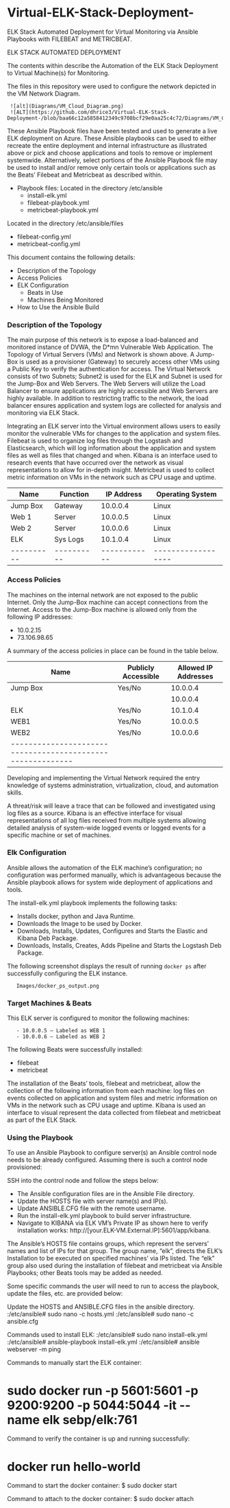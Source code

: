 # Virtual-ELK-Stack-Deployment-
ELK Stack Automated Deployment for Virtual Monitoring via Ansible Playbooks with FILEBEAT and METRICBEAT. 

ELK STACK AUTOMATED DEPLOYMENT

The contents within describe the Automation of the ELK Stack Deployment to Virtual Machine(s) for Monitoring.

The files in this repository were used to configure the network depicted in the VM Network Diagram.

     ![alt](Diagrams/VM_Cloud_Diagram.png)
     ![ALT](https://github.com/dhrice3/Virtual-ELK-Stack-Deployment-/blob/baa66c12a5858412349c9708bcf29e0aa25c4c72/Diagrams/VM_Cloud_Diagram.png)

These Ansible Playbook files have been tested and used to generate a live ELK deployment on Azure. These Ansible playbooks can be used to either recreate the entire deployment and internal infrastructure as illustrated above or pick and choose applications and tools to remove or implement systemwide. Alternatively, select portions of the Ansible Playbook file may be used to install and/or remove only certain tools or applications such as the Beats’ Filebeat and Metricbeat as described within.

- Playbook files:
Located in the directory /etc/ansible 
  - install-elk.yml
  - filebeat-playbook.yml
  - metricbeat-playbook.yml

Located in the directory /etc/ansible/files
  - filebeat-config.yml
  - metricbeat-config.yml

This document contains the following details:
- Description of the Topology
- Access Policies
- ELK Configuration
  - Beats in Use
  - Machines Being Monitored
- How to Use the Ansible Build


### Description of the Topology

The main purpose of this network is to expose a load-balanced and monitored instance of DVWA, the D*mn Vulnerable Web Application. The Topology of Virtual Servers (VMs) and Network is shown above. A Jump-Box is used as a provisioner (Gateway) to securely access other VMs using a Public Key to verify the authentication for access. The Virtual Network consists of two Subnets; Subnet2 is used for the ELK and Subnet is used for the Jump-Box and Web Servers. The Web Servers will utilize the Load Balancer to ensure applications are highly accessible and Web Servers are highly available. In addition to restricting traffic to the network, the load balancer ensures application and system logs are collected for analysis and monitoring via ELK Stack.

Integrating an ELK server into the Virtual environment allows users to easily monitor the vulnerable VMs for changes to the application and system files. Filebeat is used to organize log files through the Logstash and Elasticsearch, which will log information about the application and system files as well as files that changed and when. Kibana is an interface used to research events that have occurred over the network as visual representations to allow for in-depth insight. Metricbeat is used to collect metric information on VMs in the network such as CPU usage and uptime.  

| Name     | Function | IP Address | Operating System |
|----------|----------|------------|------------------|
| Jump Box | Gateway  | 10.0.0.4   | Linux            |
| Web 1    | Server   | 10.0.0.5   | Linux            |
| Web 2    | Server   | 10.0.0.6   | Linux            |
| ELK      | Sys Logs | 10.1.0.4   | Linux            |
|----------|----------|------------|------------------|


### Access Policies

The machines on the internal network are not exposed to the public Internet. Only the Jump-Box machine can accept connections from the Internet. Access to the Jump-Box machine is allowed only from the following IP addresses:

- 10.0.2.15
- 73.106.98.65

A summary of the access policies in place can be found in the table below.

| Name     | Publicly Accessible | Allowed IP Addresses    |
|----------|---------------------|-------------------------|
| Jump Box | Yes/No              | 10.0.0.4 | 73.106.98.65 |
|          |                     | 10.0.0.4 | 10.0.2.15    |
| ELK      | Yes/No              | 10.1.0.4 | 10.0.0.4     |
| WEB1     | Yes/No              | 10.0.0.5 | 20.28.147.167|
| WEB2     | Yes/No              | 10.0.0.6 | 20.28.147.167|
|----------------------------------------------------------|
Developing and implementing the Virtual Network required the entry knowledge of systems administration, virtualization, cloud, and automation skills.

A threat/risk will leave a trace that can be followed and investigated using log files as a source. Kibana is an effective interface for visual representations of all log files received from multiple systems allowing detailed analysis of system-wide logged events or logged events for a specific machine or set of machines.


### Elk Configuration

Ansible allows the automation of the ELK machine’s configuration; no configuration was performed manually, which is advantageous because the Ansible playbook allows for system wide deployment of applications and tools. 

The install-elk.yml playbook implements the following tasks:
- Installs docker, python and Java Runtime.
- Downloads the Image to be used by Docker.
- Downloads, Installs, Updates, Configures and Starts the Elastic and Kibana Deb Package.
- Downloads, Installs, Creates, Adds Pipeline and Starts the Logstash Deb Package.

The following screenshot displays the result of running `docker ps` after successfully configuring the ELK instance.

       
       Images/docker_ps_output.png


### Target Machines & Beats

This ELK server is configured to monitor the following machines:

       - 10.0.0.5 – Labeled as WEB 1
       - 10.0.0.6 – Labeled as WEB 2


The following Beats were successfully installed: 
- filebeat
- metricbeat

The installation of the Beats’ tools, filebeat and metricbeat, allow the collection of the following information from each machine: log files on events collected on application and system files and metric information on VMs in the network such as CPU usage and uptime. Kibana is used an interface to visual represent the data collected from filebeat and metricbeat as part of the ELK Stack.


### Using the Playbook

To use an Ansible Playbook to configure server(s) an Ansible control node needs to be already configured. Assuming there is such a control node provisioned: 

SSH into the control node and follow the steps below:
- The Ansible configuration files are in the Ansible File directory.
- Update the HOSTS file with server name(s) and IP(s).
- Update ANSIBLE.CFG file with the remote username. 
- Run the install-elk.yml playbook to build server infrastructure.
- Navigate to KIBANA via ELK VM’s Private IP as shown here to verify 
  installation works: http://[your.ELK-VM.External.IP]:5601/app/kibana.

The Ansible’s HOSTS file contains groups, which represent the servers’ names and list of IPs for that group. The group name, “elk”, directs the ELK’s Installation to be executed on specified machines’ via IPs listed. The “elk” group also used during the installation of filebeat and metricbeat via Ansible Playbooks; other Beats tools may be added as needed.

Some specific commands the user will need to run to access the playbook, update the files, etc. are provided below:

Update the HOSTS and ANSIBLE.CFG files in the ansible directory.
       :/etc/ansible# sudo nano -c hosts.yml 
       :/etc/ansible# sudo nano -c ansible.cfg
       
Commands used to install ELK:
       :/etc/ansible# sudo nano install-elk.yml 
       :/etc/ansible# ansible-playbook install-elk.yml 
       :/etc/ansible# ansible webserver -m ping      

Commands to manually start the ELK container:
# sudo docker run -p 5601:5601 -p 9200:9200 -p 5044:5044 -it --name elk sebp/elk:761

Command to verify the container is up and running successfully:
# docker run hello-world

Command to start the docker container:
$ sudo docker start <container name>

Command to attach to the docker container:
$ sudo docker attach <container name>

